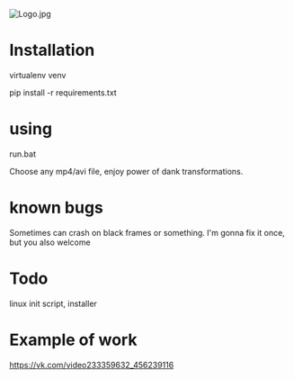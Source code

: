 ![Logo.jpg](https://sun9-2.userapi.com/c834101/v834101843/106474/we4cM7M6Kvc.jpg)

# Installation

virtualenv venv

pip install -r requirements.txt

# using

run.bat

Choose any mp4/avi file, enjoy power of dank transformations. 

# known bugs

Sometimes can crash on black frames or something. I'm gonna fix it once, but you also welcome

# Todo

linux init script, installer

# Example of work

https://vk.com/video233359632_456239116
